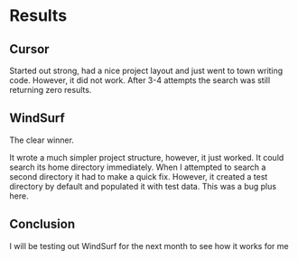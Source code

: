# Results

## Cursor

Started out strong, had a nice project layout and just went to town writing code. However, it did not work. After 3-4 attempts the search was still returning zero results.

## WindSurf

The clear winner. 

It wrote a much simpler project structure, however, it just worked. It could search its home directory immediately. When I attempted to search a second directory it had to make a quick fix. However, it created a test directory by default and populated it with test data. This was a bug plus here. 

## Conclusion

I will be testing out WindSurf for the next month to see how it works for me 

